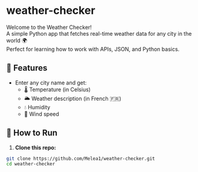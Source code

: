 # weather-checker

Welcome to the Weather Checker!  
A simple Python app that fetches real-time weather data for any city in the world 🌍  
Perfect for learning how to work with APIs, JSON, and Python basics.

## 🔧 Features

- Enter any city name and get:
  - 🌡️ Temperature (in Celsius)
  - 🌥️ Weather description (in French 🇫🇷)
  - 💧 Humidity
  - 💨 Wind speed

## 🚀 How to Run

1. **Clone this repo:**

```bash
git clone https://github.com/Melea1/weather-checker.git
cd weather-checker
